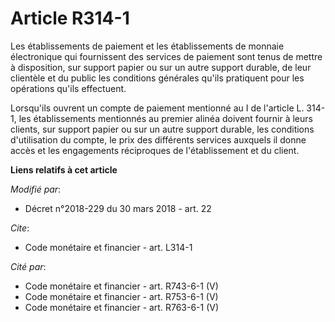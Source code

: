 # Article R314-1

Les établissements de paiement et les établissements de monnaie électronique qui fournissent des services de paiement sont
tenus de mettre à disposition, sur support papier ou sur un autre support durable, de leur clientèle et du public les
conditions générales qu'ils pratiquent pour les opérations qu'ils effectuent.

Lorsqu'ils ouvrent un compte de paiement mentionné au I de l'article L. 314-1, les établissements mentionnés au premier
alinéa doivent fournir à leurs clients, sur support papier ou sur un autre support durable, les conditions d'utilisation du
compte, le prix des différents services auxquels il donne accès et les engagements réciproques de l'établissement et du
client.

**Liens relatifs à cet article**

_Modifié par_:

  - Décret n°2018-229 du 30 mars 2018 - art. 22

_Cite_:

  - Code monétaire et financier - art. L314-1

_Cité par_:

  - Code monétaire et financier - art. R743-6-1 (V)
  - Code monétaire et financier - art. R753-6-1 (V)
  - Code monétaire et financier - art. R763-6-1 (V)

